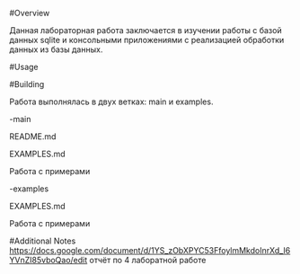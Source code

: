 #Overview

Данная лабораторная работа заключается в изучении работы с базой данных sqlite и консольными приложениями с реализацией обработки данных из базы данных.

#Usage

#Building

Работа выполнялась в двух ветках: main и examples.

-main

README.md

EXAMPLES.md

Работа с примерами

-examples

EXAMPLES.md

Работа с примерами

#Additional Notes
https://docs.google.com/document/d/1YS_zObXPYC53FfoylmMkdoInrXd_I6YVnZI85vboQao/edit
отчёт по 4 лаборатной работе
